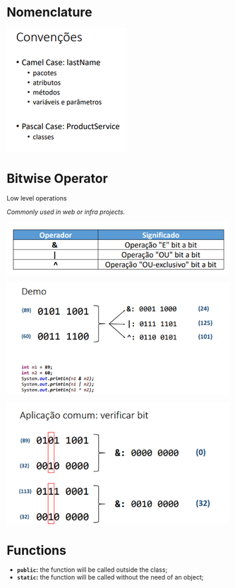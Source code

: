 # Nomenclature

![img](./src/imgs/naming.png)

# Bitwise Operator

Low level operations

*Commonly used in web or infra projects.*

![img](./src/imgs/bitwise.png)

![img](./src/imgs/ex_bitwise1.png)

![img](./src/imgs/ex_bitwise2.png)



# Functions

- **`public`:** the function will be called outside the class;
- **`static`:** the function will be called without the need of an object;
